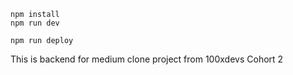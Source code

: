 ```
npm install
npm run dev
```

```
npm run deploy
```
This is backend for medium clone project from 100xdevs Cohort 2 
